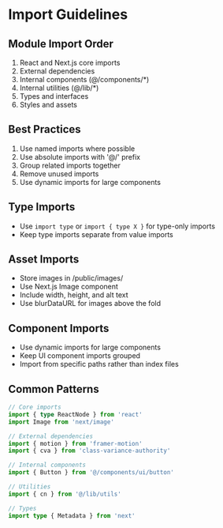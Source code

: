 # Import Guidelines

## Module Import Order
1. React and Next.js core imports
2. External dependencies
3. Internal components (@/components/*)
4. Internal utilities (@/lib/*)
5. Types and interfaces
6. Styles and assets

## Best Practices
1. Use named imports where possible
2. Use absolute imports with '@/' prefix
3. Group related imports together
4. Remove unused imports
5. Use dynamic imports for large components

## Type Imports
- Use `import type` or `import { type X }` for type-only imports
- Keep type imports separate from value imports

## Asset Imports
- Store images in /public/images/
- Use Next.js Image component
- Include width, height, and alt text
- Use blurDataURL for images above the fold

## Component Imports
- Use dynamic imports for large components
- Keep UI component imports grouped
- Import from specific paths rather than index files

## Common Patterns
```typescript
// Core imports
import { type ReactNode } from 'react'
import Image from 'next/image'

// External dependencies
import { motion } from 'framer-motion'
import { cva } from 'class-variance-authority'

// Internal components
import { Button } from '@/components/ui/button'

// Utilities
import { cn } from '@/lib/utils'

// Types
import type { Metadata } from 'next'
```
